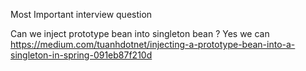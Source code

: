 Most Important interview question

Can we inject prototype bean into singleton bean ?
Yes we can
https://medium.com/tuanhdotnet/injecting-a-prototype-bean-into-a-singleton-in-spring-091eb87f210d